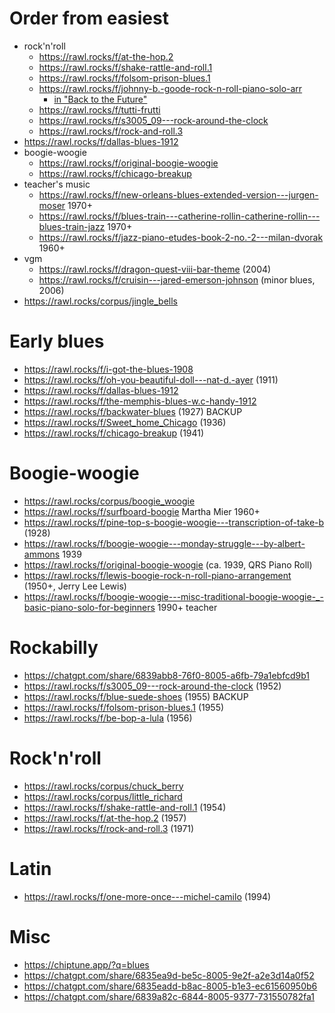 # Order from easiest


- rock'n'roll
  - https://rawl.rocks/f/at-the-hop.2
  - https://rawl.rocks/f/shake-rattle-and-roll.1
  - https://rawl.rocks/f/folsom-prison-blues.1
  - https://rawl.rocks/f/johnny-b.-goode-rock-n-roll-piano-solo-arr
    - [in "Back to the Future"](https://youtu.be/T_WSXXPQYeY?si=sKcoaTIwC1czAEdh&t=147)
  - https://rawl.rocks/f/tutti-frutti
  - https://rawl.rocks/f/s3005_09---rock-around-the-clock
  - https://rawl.rocks/f/rock-and-roll.3
- https://rawl.rocks/f/dallas-blues-1912
- boogie-woogie
  - https://rawl.rocks/f/original-boogie-woogie
  - https://rawl.rocks/f/chicago-breakup
- teacher's music
  - https://rawl.rocks/f/new-orleans-blues-extended-version---jurgen-moser 1970+
  - https://rawl.rocks/f/blues-train---catherine-rollin-catherine-rollin---blues-train-jazz 1970+
  - https://rawl.rocks/f/jazz-piano-etudes-book-2-no.-2---milan-dvorak 1960+
- vgm
  - https://rawl.rocks/f/dragon-quest-viii-bar-theme (2004)
  - https://rawl.rocks/f/cruisin---jared-emerson-johnson (minor blues, 2006)
- https://rawl.rocks/corpus/jingle_bells

# Early blues

- https://rawl.rocks/f/i-got-the-blues-1908
- https://rawl.rocks/f/oh-you-beautiful-doll---nat-d.-ayer (1911)
- https://rawl.rocks/f/dallas-blues-1912
- https://rawl.rocks/f/the-memphis-blues-w.c-handy-1912
- https://rawl.rocks/f/backwater-blues (1927) BACKUP
- https://rawl.rocks/f/Sweet_home_Chicago (1936)
- https://rawl.rocks/f/chicago-breakup (1941)

# Boogie-woogie

- https://rawl.rocks/corpus/boogie_woogie
- https://rawl.rocks/f/surfboard-boogie Martha Mier 1960+
- https://rawl.rocks/f/pine-top-s-boogie-woogie---transcription-of-take-b (1928)
- https://rawl.rocks/f/boogie-woogie---monday-struggle---by-albert-ammons 1939
- https://rawl.rocks/f/original-boogie-woogie (ca. 1939, QRS Piano Roll)
- https://rawl.rocks/f/lewis-boogie-rock-n-roll-piano-arrangement (1950+, Jerry Lee Lewis)
- https://rawl.rocks/f/boogie-woogie---misc-traditional-boogie-woogie-_-basic-piano-solo-for-beginners 1990+ teacher

# Rockabilly

- https://chatgpt.com/share/6839abb8-76f0-8005-a6fb-79a1ebfcd9b1
- https://rawl.rocks/f/s3005_09---rock-around-the-clock (1952)
- https://rawl.rocks/f/blue-suede-shoes (1955) BACKUP
- https://rawl.rocks/f/folsom-prison-blues.1 (1955)
- https://rawl.rocks/f/be-bop-a-lula (1956)

# Rock'n'roll

- https://rawl.rocks/corpus/chuck_berry
- https://rawl.rocks/corpus/little_richard
- https://rawl.rocks/f/shake-rattle-and-roll.1 (1954)
- https://rawl.rocks/f/at-the-hop.2 (1957)
- https://rawl.rocks/f/rock-and-roll.3 (1971)

# Latin

- https://rawl.rocks/f/one-more-once---michel-camilo (1994)

# Misc

- https://chiptune.app/?q=blues
- https://chatgpt.com/share/6835ea9d-be5c-8005-9e2f-a2e3d14a0f52
- https://chatgpt.com/share/6835eadd-b8ac-8005-b1e3-ec61560950b6
- https://chatgpt.com/share/6839a82c-6844-8005-9377-731550782fa1



